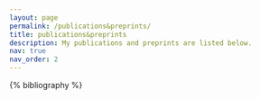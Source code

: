 ```yaml
---
layout: page
permalink: /publications&preprints/
title: publications&preprints
description: My publications and preprints are listed below.
nav: true
nav_order: 2
---
```

<!-- _pages/publications.md -->

<!-- Bibsearch Feature -->

<!-- {% include bib_search.liquid %} -->

<div class="publications">

{% bibliography %}

</div>
